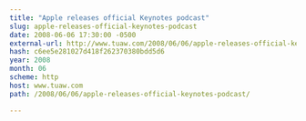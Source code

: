 ```yaml
---
title: "Apple releases official Keynotes podcast"
slug: apple-releases-official-keynotes-podcast
date: 2008-06-06 17:30:00 -0500
external-url: http://www.tuaw.com/2008/06/06/apple-releases-official-keynotes-podcast/
hash: c6ee5e281027d418f262370380bdd5d6
year: 2008
month: 06
scheme: http
host: www.tuaw.com
path: /2008/06/06/apple-releases-official-keynotes-podcast/

---
```



